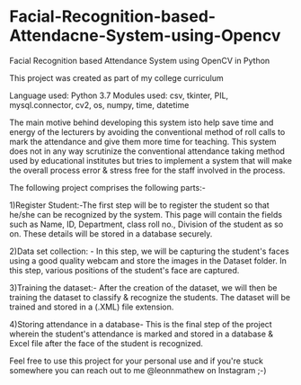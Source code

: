 # Facial-Recognition-based-Attendacne-System-using-Opencv
Facial Recognition based Attendance System using OpenCV in Python

This project was created as part of my college curriculum

Language used: Python 3.7
Modules used:
csv,
tkinter,
PIL,
mysql.connector,
cv2,
os,
numpy,
time,
datetime

The main motive behind developing this system isto help save time and energy of the lecturers by avoiding the conventional method of roll calls to mark the attendance and give them more time for teaching. This system does not in any way scrutinize the conventional attendance taking method used by educational institutes but tries to implement a system that will make the overall process error & stress free for the staff involved in the process.

The following project comprises the following parts:-


1)Register Student:-The first step will be to register the student so that he/she can be
recognized by the system. This page will contain the fields such as Name, ID, Department,
class roll no., Division of the student as so on. These details will be stored in a database
securely.

2)Data set collection: - In this step, we will be capturing the student's faces using a
good quality webcam and store the images in the Dataset folder. In this step,
various positions of the student's face are captured.

3)Training the dataset:- After the creation of the dataset, we will then be training
the dataset to classify & recognize the students. The dataset will be trained and
stored in a (.XML) file extension.

4)Storing attendance in a database- This is the final step of the project wherein the
student's attendance is marked and stored in a database & Excel file after the face
of the student is recognized.






Feel free to use this project for your personal use and if you're stuck somewhere you can reach out to me @leonnmathew on Instagram ;-)

